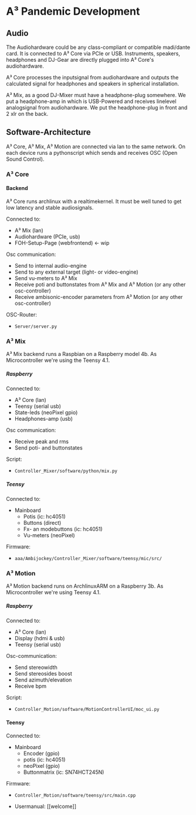 # A³ Pandemic Development

## Audio
The Audiohardware could be any class-compliant or compatible madi/dante card. It is connected to A³ Core via PCIe or USB. Instruments, speakers, headphones and DJ-Gear are directly plugged into A³ Core's audiohardware.

A³ Core processes the inputsignal from audiohardware and outputs the calculated signal for headphones and speakers in spherical installation.

A³ Mix, as a good DJ-Mixer must have a headphone-plug somewhere. We put a headphone-amp in which is USB-Powered and receives linelevel analogsignal from audiohardware. We put the headphone-plug in front and 2 xlr on the back.

## Software-Architecture
A³ Core, A³ Mix, A³ Motion are connected via lan to the same network.
On each device runs a pythonscript which sends and receives OSC (Open Sound Control).

### A³ Core
#### Backend
A³ Core runs archlinux with a realtimekernel. It must be well tuned to get low latency and stable audiosignals.

Connected to:
- A³ Mix (lan)
- Audiohardware (PCIe, usb)
- FOH-Setup-Page (webfrontend) <- wip

Osc communication:
- Send to internal audio-engine
- Send to any external target (light- or video-engine)
- Send vu-meters to A³ Mix
- Receive poti and buttonstates from A³ Mix and A³ Motion (or any other osc-controller)
- Receive ambisonic-encoder parameters from A³ Motion (or any other osc-controller)

OSC-Router:
- ```Server/server.py```

### A³ Mix
A³ Mix backend runs a Raspbian on a Raspberry model 4b. As Microcontroller we're using the Teensy 4.1.

##### Raspberry
Connected to:
- A³ Core (lan)
- Teensy (serial usb)
- State-leds (neoPixel gpio)
- Headphones-amp (usb)

Osc communication:
- Receive peak and rms
- Send poti- and buttonstates 

Script:
-  ```Controller_Mixer/software/python/mix.py```

##### Teensy
Connected to:
- Mainboard
	- Potis (ic: hc4051)
	- Buttons (direct)
	- Fx- an modebuttons (ic: hc4051)
	- Vu-meters (neoPixel)

Firmware:
- ```aaa/Ambijockey/Controller_Mixer/software/teensy/mic/src/```

### A³ Motion
A³ Motion backend runs on ArchlinuxARM on a Raspberry 3b. As Microcontroller we're using Teensy 4.1. 

##### Raspberry
Connected to:
- A³ Core (lan)
- Display (hdmi & usb)
- Teensy (serial usb)

Osc-communication:
- Send stereowidth
- Send stereosides boost
- Send azimuth/elevation
- Receive bpm

Script:
- ```Controller_Motion/software/MotionControllerUI/moc_ui.py```

#### Teensy
Connected to:
- Mainboard
	- Encoder (gpio)
	- potis (ic: hc4051)
	- neoPixel (gpio)
	- Buttonmatrix (ic: SN74HCT245N)

Firmware:
- ```Controller_Motion/software/teensy/src/main.cpp```


- Usermanual: [[welcome]]